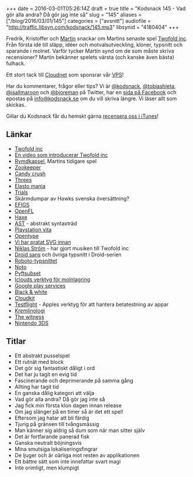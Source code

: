+++
date = 2016-03-01T05:26:14Z
draft = true
title = "Kodsnack 145 - Vad gör alla andra? Då gör jag inte så"
slug = "145"
aliases = ["/blog/2016/03/01/145"]
categories = ["avsnitt"]
audiofile = "http://traffic.libsyn.com/kodsnack/145.mp3"
libsynid = "4180404"
+++

Fredrik, Kristoffer och [Martin](https://www.twitter.com/grapefrukt) snackar om Martins senaste spel [Twofold inc](http://www.twofoldinc.com). Från första idé till släpp, idéer och motvalsutveckling, kloner, typsnitt och sparande i molnet. Varför tycker Martin synd om de som måste skriva recensioner? Martin bekänner spelets värsta (och kanske även bästa) fulhack.

Ett stort tack till [Cloudnet](http://www.cloudnet.se) som sponsrar vår [VPS](http://en.wikipedia.org/wiki/Virtual_private_server)!

Har du kommentarer, frågor eller tips? Vi är [@kodsnack](https://www.twitter.com/kodsnack), [@tobiashieta](https://www.twitter.com/tobiashieta), [@isallmaroon](https://www.twitter.com/isallmaroon) och [@bjoreman](https://www.twitter.com/bjoreman) på Twitter, har en [sida på Facebook](https://www.facebook.com/kodsnack) och epostas på [info@kodsnack.se](mailto:info@kodsnack.se) om du vill skriva längre. Vi läser allt som skickas.

Gillar du Kodsnack får du hemskt gärna [recensera oss i iTunes](http://itunes.apple.com/se/podcast/kodsnack/id561631498?l=en)!

## Länkar ##
* [Twofold inc](http://www.twofoldinc.com)
* [En video som introducerar Twofold inc](http://presskit.grapefrukt.com/twofold/#trailers)
* [Rymdkapsel](http://rymdkapsel.com/), Martins tidigare spel
* [Zookeeper](https://en.wikipedia.org/wiki/Zoo_Keeper)
* [Candy crush](https://en.wikipedia.org/wiki/Candy_Crush_Saga)
* [Threes](https://en.wikipedia.org/wiki/Threes)
* [Elasto mania](https://sv.wikipedia.org/wiki/Elasto_Mania)
* [Trials](https://en.wikipedia.org/wiki/Trials_%28series%29)
* Skärmdumpar av Hawks svenska översättning?
* [EFIGS](https://en.wiktionary.org/wiki/EFIGS)
* [OpenFL](http://www.openfl.org/)
* [Haxe](http://haxe.org/)
* [AST](https://en.wikipedia.org/wiki/Abstract_syntax_tree) - abstrakt syntaxträd
* [Playstation vita](https://en.wikipedia.org/wiki/PlayStation_Vita)
* [Opentype](https://en.wikipedia.org/wiki/OpenType)
* [Vi har pratat SVG innan](http://kodsnack.se/129/)
* [Niklas Ström](http://www.finurligaljud.se/) - har gjort musiken till Twofold inc
* [Droid sans](http://www.droidfonts.com/droidfonts/) och övriga typsnitt i Droid-serien
* [Roboto-typsnittet](https://www.google.com/fonts/specimen/Roboto)
* [Noto](https://www.google.com/get/noto/)
* [Pyftsubset](https://github.com/behdad/fonttools)
* [Iclouds verktyg för molnlagring](https://developer.apple.com/library/ios/documentation/General/Conceptual/iCloudDesignGuide/Chapters/iCloudFundametals.html)
* [Google play services](https://developers.google.com/android/guides/overview)
* [Black & white](https://en.wikipedia.org/wiki/Black_%26_White_%28video_game%29)
* [Cloudkit](https://developer.apple.com/library/ios/documentation/General/Conceptual/iCloudDesignGuide/DesigningforCloudKit/DesigningforCloudKit.html)
* [Testflight](https://developer.apple.com/testflight/) - Apples verktyg för att hantera betatestning av appar
* [Kremlinologi](https://en.wikipedia.org/wiki/Kremlinology)
* [The witness](https://en.wikipedia.org/wiki/The_Witness_%282016_video_game%29)
* [Nintendo 3DS](https://en.wikipedia.org/wiki/Nintendo_3DS)

## Titlar ##
* Ett abstrakt pusselspel
* Ett rutnät med block
* Det gör sig fantastiskt dåligt i ord
* Det har ju tagit en evig tid
* Fascinerande och deprimerande på samma gång
* Allting har tagit tid
* En ganska dålig kategori att välja
* Vad gör alla andra? Då gör jag inte så
* Jag fick min första klon dagen innan release
* Om jag slänger på en timer så är det ett spel!
* Eftersom jag hatar att bli färdig
* Tjurig på gränsen till tvångsmässig
* Man känner sig aldrig så dum som när man sitter själv
* Det är fortfarande panerad fisk
* Ganska neutralt böjningsvis
* Mina smutsiga lokaliseringsfingrar
* De ljuger och är oärliga mot resten av applikationen
* Ett bättre sätt som inte innefattar svart magi
* Inte orimligt, men klumpigt